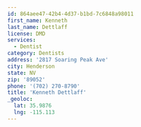 ```yaml
---
id: 864aee47-42b4-4d37-b1bd-7c6848a98011
first_name: Kenneth
last_name: Dettlaff
license: DMD
services:
  - Dentist
category: Dentists
address: '2817 Soaring Peak Ave'
city: Henderson
state: NV
zip: '89052'
phone: '(702) 270-8790'
title: 'Kenneth Dettlaff'
_geoloc:
  lat: 35.9876
  lng: -115.113
---
```

